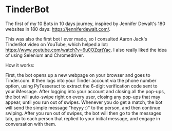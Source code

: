 # TinderBot
The first of my 10 Bots in 10 days journey, inspired by Jennifer Dewalt's 180 websites in 180 days: https://jenniferdewalt.com/. 

This was also the first bot I ever made, so I consulted Aaron Jack's TinderBot video on YouTube, which helped a lot: https://www.youtube.com/watch?v=6u0OZqrtYac. I also really liked the idea of using Selenium and Chromedriver.




How it works:

First, the bot opens up a new webpage on your browser and goes to Tinder.com. It then logs into your Tinder account via the phone number option, using PyTesseract to extract the 6-digit verification code sent to your iMessage. After logging into your account and closing all the pop-ups, the bot will auto-swipe right on every user, closing any pop-ups that may appear, until you run out of swipes. Whenever you do get a match, the bot will send the simple message "heyyy :)" to the person, and then continue swiping. After you run out of swipes, the bot will then go to the messages tab, go to each person that replied to your initial message, and engage in conversation with them.
